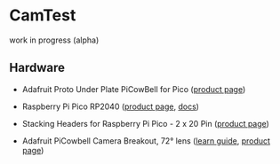 <!-- SPDX-License-Identifier: MIT -->
<!-- SPDX-FileCopyrightText: Copyright 2024 Sam Blenny -->
# CamTest

work in progress (alpha)


## Hardware

- Adafruit Proto Under Plate PiCowBell for Pico
  ([product page](https://www.adafruit.com/product/5905))

- Raspberry Pi Pico RP2040
  ([product page](https://www.adafruit.com/product/4864),
  [docs](https://www.raspberrypi.com/documentation/microcontrollers/raspberry-pi-pico.html))

- Stacking Headers for Raspberry Pi Pico - 2 x 20 Pin
  ([product page](https://www.adafruit.com/product/5582))

- Adafruit PiCowbell Camera Breakout, 72° lens
  ([learn guide](https://learn.adafruit.com/adafruit-picowbell-camera-breakout),
  [product page](https://www.adafruit.com/product/5945))
